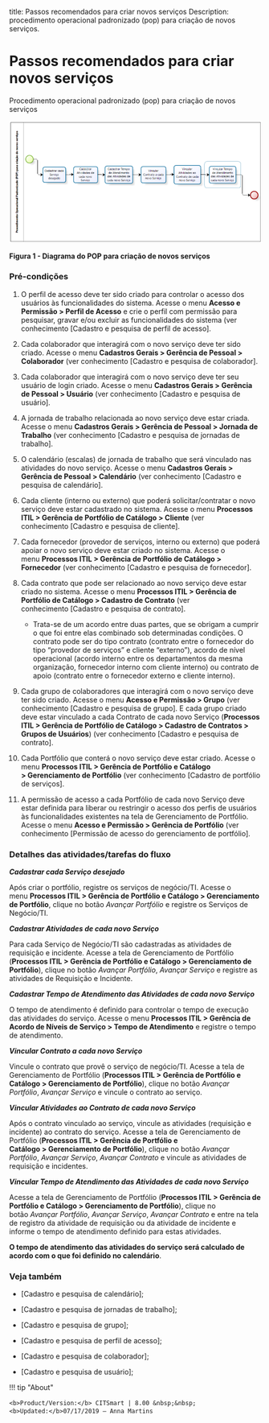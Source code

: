 title: Passos recomendados para criar novos serviços
Description: procedimento operacional padronizado (pop) para criação de novos serviços.

# Passos recomendados para criar novos serviços

Procedimento operacional padronizado (pop) para criação de novos serviços

![Criar](images/steps.png)

**Figura 1 - Diagrama do POP para criação de novos serviços**

### Pré-condições

1.  O perfil de acesso deve ter sido criado para controlar o acesso dos usuários às funcionalidades do sistema. Acesse o menu **Acesso e Permissão > Perfil de Acesso** e crie o perfil com permissão para pesquisar, gravar e/ou excluir as funcionalidades do sistema (ver conhecimento [Cadastro e pesquisa de perfil de acesso].

2.  Cada colaborador que interagirá com o novo serviço deve ter sido criado. Acesse o menu **Cadastros Gerais > Gerência de Pessoal > Colaborador** (ver conhecimento [Cadastro e pesquisa de colaborador].

3.  Cada colaborador que interagirá com o novo serviço deve ter seu usuário de login criado. Acesse o menu **Cadastros Gerais > Gerência de Pessoal > Usuário** (ver conhecimento [Cadastro e pesquisa de usuário].

4.  A jornada de trabalho relacionada ao novo serviço deve estar criada. Acesse o menu **Cadastros Gerais > Gerência de Pessoal > Jornada de Trabalho** (ver conhecimento [Cadastro e pesquisa de jornadas de trabalho].

5.  O calendário (escalas) de jornada de trabalho que será vinculado nas atividades do novo serviço. Acesse o menu **Cadastros Gerais > Gerência de Pessoal > Calendário** (ver conhecimento [Cadastro e pesquisa de calendário].

6.  Cada cliente (interno ou externo) que poderá solicitar/contratar o novo serviço deve estar cadastrado no sistema. Acesse o menu **Processos ITIL > Gerência de Portfólio de Catálogo > Cliente** (ver conhecimento [Cadastro e pesquisa de cliente].

7.  Cada fornecedor (provedor de serviços, interno ou externo) que poderá apoiar o novo serviço deve estar criado no sistema. Acesse o menu **Processos ITIL > Gerência de Portfólio de Catálogo > Fornecedor** (ver conhecimento [Cadastro e pesquisa de fornecedor].

8.  Cada contrato que pode ser relacionado ao novo serviço deve estar criado no sistema. Acesse o menu **Processos ITIL > Gerência de Portfólio de Catálogo > Cadastro de Contrato** (ver conhecimento [Cadastro e pesquisa de contrato].

    -   Trata-se de um acordo entre duas partes, que se obrigam a cumprir o que
        foi entre elas combinado sob determinadas condições. O contrato pode ser
        do tipo contrato (contrato entre o fornecedor do tipo “provedor de
        serviços” e cliente “externo”), acordo de nível operacional (acordo
        interno entre os departamentos da mesma organização, fornecedor interno
        com cliente interno) ou contrato de apoio (contrato entre o fornecedor
        externo e cliente interno).

9.  Cada grupo de colaboradores que interagirá com o novo serviço deve ter sido criado. Acesse o menu **Acesso e Permissão > Grupo** (ver conhecimento [Cadastro e pesquisa de grupo]. E cada grupo criado deve estar vinculado a cada Contrato de cada novo
 Serviço (**Processos ITIL > Gerência de Portfólio de Catálogo > Cadastro de Contratos > Grupos de Usuários**) (ver conhecimento [Cadastro e pesquisa de contrato].

10. Cada Portfólio que conterá o novo serviço deve estar criado. Acesse o menu **Processos ITIL > Gerência de Portfólio e Catálogo > Gerenciamento de Portfólio** (ver conhecimento [Cadastro de portfólio de serviços].

11. A permissão de acesso a cada Portfólio de cada novo Serviço deve estar definida para liberar ou restringir o acesso dos perfis de usuários às funcionalidades existentes na tela de Gerenciamento de Portfólio. Acesse o menu **Acesso e Permissão > Gerência de Portfólio** (ver conhecimento [Permissão de acesso do gerenciamento de portfólio].

### Detalhes das atividades/tarefas do fluxo

***Cadastrar cada Serviço desejado***

Após criar o portfólio, registre os serviços de negócio/TI. Acesse o menu **Processos ITIL > Gerência de Portfólio e Catálogo > Gerenciamento de Portfólio**, clique no botão *Avançar Portfólio* e registre os Serviços de Negócio/TI.

***Cadastrar Atividades de cada novo Serviço***

Para cada Serviço de Negócio/TI são cadastradas as atividades de requisição e incidente. Acesse a tela de Gerenciamento de Portfólio (**Processos ITIL > Gerência de Portfólio e Catálogo > Gerenciamento de Portfólio**), clique no botão *Avançar Portfólio*, *Avançar Serviço* e registre as atividades de Requisição e Incidente.

***Cadastrar Tempo de Atendimento das Atividades de cada novo Serviço***

O tempo de atendimento é definido para controlar o tempo de execução das atividades do serviço. Acesse o menu **Processos ITIL > Gerência de Acordo de Níveis de Serviço > Tempo de Atendimento** e registre o tempo de atendimento.

***Vincular Contrato a cada novo Serviço***

Vincule o contrato que provê o serviço de negócio/TI. Acesse a tela de Gerenciamento de Portfólio (**Processos ITIL > Gerência de Portfólio e Catálogo > Gerenciamento de Portfólio**), clique no botão *Avançar Portfólio*, *Avançar Serviço* e vincule o contrato ao serviço.

***Vincular Atividades ao Contrato de cada novo Serviço***

Após o contrato vinculado ao serviço, vincule as atividades (requisição e incidente) ao contrato do serviço. Acesse a tela de Gerenciamento de Portfólio (**Processos ITIL > Gerência de Portfólio e Catálogo > Gerenciamento de Portfólio**), clique no botão *Avançar Portfólio*, *Avançar Serviço*, *Avançar Contrato* e vincule as atividades de requisição e incidentes.

***Vincular Tempo de Atendimento das Atividades de cada novo Serviço***

Acesse a tela de Gerenciamento de Portfólio (**Processos ITIL > Gerência de Portfólio e Catálogo > Gerenciamento de Portfólio**), clique no botão *Avançar Portfólio*, *Avançar Serviço*, *Avançar Contrato* e entre na tela de registro da atividade de requisição ou da atividade de incidente e informe o tempo de atendimento definido para estas atividades.

**O tempo de atendimento das atividades do serviço será calculado de acordo com
o que foi definido no calendário**.

### Veja também

-   [Cadastro e pesquisa de calendário];

-   [Cadastro e pesquisa de jornadas de trabalho];

-   [Cadastro e pesquisa de grupo];

-   [Cadastro e pesquisa de perfil de acesso];

-   [Cadastro e pesquisa de colaborador];

-   [Cadastro e pesquisa de usuário];


!!! tip "About"

    <b>Product/Version:</b> CITSmart | 8.00 &nbsp;&nbsp;
    <b>Updated:</b>07/17/2019 – Anna Martins
